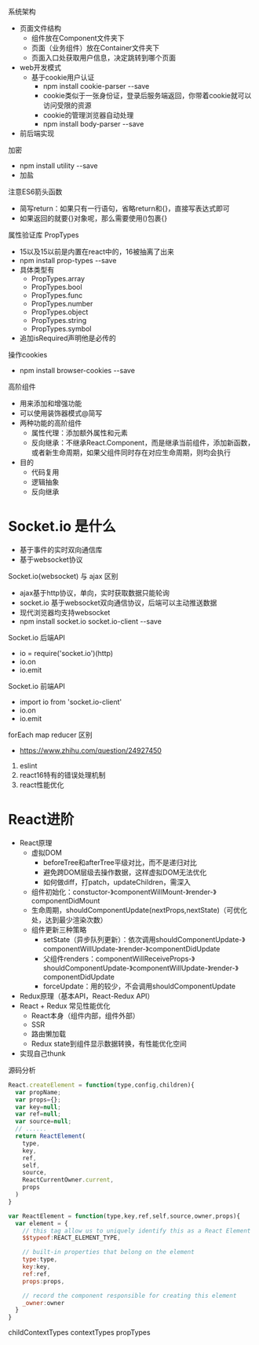 系统架构
* 页面文件结构
  * 组件放在Component文件夹下
  * 页面（业务组件）放在Container文件夹下
  * 页面入口处获取用户信息，决定跳转到哪个页面
* web开发模式
  * 基于cookie用户认证 
    * npm install cookie-parser --save
    * cookie类似于一张身份证，登录后服务端返回，你带着cookie就可以访问受限的资源
    * cookie的管理浏览器自动处理
    * npm install body-parser --save
* 前后端实现

加密
* npm install utility --save
* 加盐

注意ES6箭头函数
* 简写return：如果只有一行语句，省略return和{}，直接写表达式即可
* 如果返回的就要{}对象呢，那么需要使用()包裹{}

属性验证库 PropTypes 
* 15以及15以前是内置在react中的，16被抽离了出来
* npm install prop-types --save
* 具体类型有
  * PropTypes.array
  * PropTypes.bool
  * PropTypes.func
  * PropTypes.number
  * PropTypes.object
  * PropTypes.string
  * PropTypes.symbol
* 追加isRequired声明他是必传的

操作cookies
* npm install browser-cookies --save

高阶组件
* 用来添加和增强功能
* 可以使用装饰器模式@简写
* 两种功能的高阶组件
  * 属性代理：添加额外属性和元素
  * 反向继承：不继承React.Component，而是继承当前组件，添加新函数，或者新生命周期，如果父组件同时存在对应生命周期，则均会执行
* 目的
  * 代码复用
  * 逻辑抽象
  * 反向继承


# Socket.io 是什么
* 基于事件的实时双向通信库
* 基于websocket协议

Socket.io(websocket) 与 ajax 区别
* ajax基于http协议，单向，实时获取数据只能轮询
* socket.io 基于websocket双向通信协议，后端可以主动推送数据
* 现代浏览器均支持websocket
* npm install socket.io socket.io-client --save

Socket.io 后端API
* io = require('socket.io')(http)
* io.on
* io.emit

Socket.io 前端API
* import io from 'socket.io-client'
* io.on
* io.emit

forEach map reducer 区别 
* https://www.zhihu.com/question/24927450

1. eslint
2. react16特有的错误处理机制
3. react性能优化

# React进阶
* React原理
  * 虚拟DOM
    * beforeTree和afterTree平级对比，而不是递归对比
    * 避免跨DOM层级去操作数据，这样虚拟DOM无法优化
    * 如何做diff，打patch，updateChildren，需深入
  * 组件初始化：constuctor-》componentWillMount-》render-》componentDidMount
  * 生命周期，shouldComponentUpdate(nextProps,nextState)（可优化处，达到最少渲染次数）
  * 组件更新三种策略
    * setState（异步队列更新）：依次调用shouldComponentUpdate-》componentWillUpdate-》render-》componentDidUpdate
    * 父组件renders：componentWillReceiveProps-》shouldComponentUpdate-》componentWillUpdate-》render-》componentDidUpdate
    * forceUpdate：用的较少，不会调用shouldComponentUpdate
* Redux原理（基本API，React-Redux API）
* React + Redux 常见性能优化
  * React本身（组件内部，组件外部）
  * SSR
  * 路由懒加载
  * Redux state到组件显示数据转换，有性能优化空间
* 实现自己thunk

源码分析
```js
React.createElement = function(type,config,children){
  var propName;
  var props={};
  var key=null;
  var ref=null;
  var source=null;
  // ......
  return ReactElement(
    type,
    key,
    ref,
    self,
    source,
    ReactCurrentOwner.current,
    props
  )
}

var ReactElement = function(type,key,ref,self,source,owner,props){
  var element = {
    // this tag allow us to uniquely identify this as a React Element
    $$typeof:REACT_ELEMENT_TYPE,

    // built-in properties that belong on the element
    type:type,
    key:key,
    ref:ref,
    props:props,

    // record the component responsible for creating this element
    _owner:owner
  }
}
```

childContextTypes contextTypes propTypes